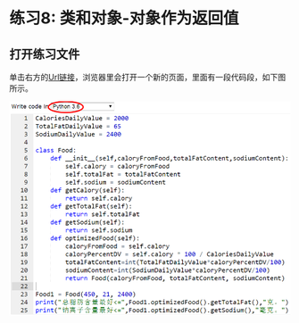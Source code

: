 # 练习8: 类和对象-对象作为返回值

## 打开练习文件

单击右方的[Url链接]()，浏览器里会打开一个新的页面，里面有一段代码段，如下图所示。

![](/images/章1-快速掌握编程的基础知识/类和对象-对象作为返回值/0.bmp)